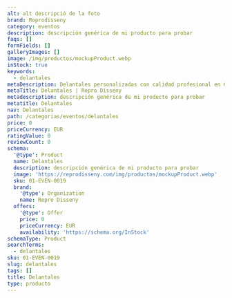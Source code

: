 ```yaml
---
alt: alt descripció de la foto
brand: Reprodisseny
category: eventos
description: descripción genérica de mi producto para probar
faqs: []
formFields: []
galleryImages: []
image: /img/productos/mockupProduct.webp
inStock: true
keywords:
  - delantales
metaDescription: Delantales personalizadas con calidad profesional en Cataluña.
metaTitle: Delantales | Repro Disseny
metadescription: descripción genérica de mi producto para probar
metatitle: Delantales
nav: Delantales
path: /categorias/eventos/delantales
price: 0
priceCurrency: EUR
ratingValue: 0
reviewCount: 0
schema:
  '@type': Product
  name: Delantales
  description: descripción genérica de mi producto para probar
  image: 'https://reprodisseny.com/img/productos/mockupProduct.webp'
  sku: 01-EVEN-0019
  brand:
    '@type': Organization
    name: Repro Disseny
  offers:
    '@type': Offer
    price: 0
    priceCurrency: EUR
    availability: 'https://schema.org/InStock'
schemaType: Product
searchTerms:
  - delantales
sku: 01-EVEN-0019
slug: delantales
tags: []
title: Delantales
type: producto
---
```


